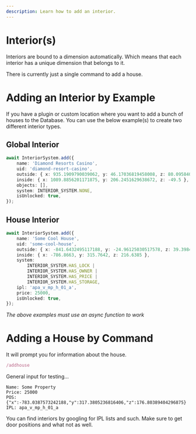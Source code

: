 ```yaml
---
description: Learn how to add an interior.
---
```


# Interior(s)

Interiors are bound to a dimension automatically. Which means that each interior has a unique dimension that belongs to it.

There is currently just a single command to add a house.

# Adding an Interior by Example

If you have a plugin or custom location where you want to add a bunch of houses to the Database. You can use the below example(s) to create two different interior types.

## Global Interior
```typescript
await InteriorSystem.add({
    name: 'Diamond Resorts Casino',
    uid: 'diamond-resort-casino',
    outside: { x: 935.1909790039062, y: 46.17036819458008, z: 80.09584045410156 },
    inside: { x: 1089.8856201171875, y: 206.2451629638672, z: -49.5 },
    objects: [],
    system: INTERIOR_SYSTEM.NONE,
    isUnlocked: true,
});
```

## House Interior

```typescript
await InteriorSystem.add({
    name: 'Some Cool House',
    uid: 'some-cool-house',
    outside: { x: -841.6432495117188, y: -24.96125030517578, z: 39.39847183227539 },
    inside: { x: -786.8663, y: 315.7642, z: 216.6385 },
    system:
        INTERIOR_SYSTEM.HAS_LOCK |
        INTERIOR_SYSTEM.HAS_OWNER |
        INTERIOR_SYSTEM.HAS_PRICE |
        INTERIOR_SYSTEM.HAS_STORAGE,
    ipl: 'apa_v_mp_h_01_a',
    price: 25000,
    isUnlocked: true,
});
```

_The above examples must use an async function to work_

# Adding a House by Command

It will prompt you for information about the house.

```typescript
/addhouse
```

General input for testing...

```
Name: Some Property
Price: 25000
POS: {"x":-783.0387573242188,"y":317.3805236816406,"z":176.80389404296875}
IPL: apa_v_mp_h_01_a
```

You can find interiors by googling for IPL lists and such. Make sure to get door positions and what not as well.